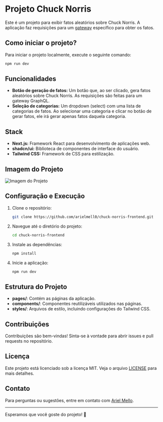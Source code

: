 # Projeto Chuck Norris

Este é um projeto para exibir fatos aleatórios sobre Chuck Norris. A aplicação faz requisições para um [gateway](https://github.com/arielmell0/chuck-norris-gateway-graphql) específico para obter os fatos.

## Como iniciar o projeto?

Para iniciar o projeto localmente, execute o seguinte comando:

```bash
npm run dev
```

## Funcionalidades

- **Botão de geração de fatos:** Um botão que, ao ser clicado, gera fatos aleatórios sobre Chuck Norris. As requisições são feitas para um gateway GraphQL.
- **Seleção de categorias:** Um dropdown (select) com uma lista de categorias de fatos. Ao selecionar uma categoria e clicar no botão de gerar fatos, ele irá gerar apenas fatos daquela categoria.

## Stack

- **Next.js:** Framework React para desenvolvimento de aplicações web.
- **shadcn/ui:** Biblioteca de componentes de interface do usuário.
- **Tailwind CSS:** Framework de CSS para estilização.

## Imagem do Projeto

![Imagem do Projeto](https://github.com/arielmell0/chuck-norris-frontend/assets/69513559/48c9c55c-40ec-4e0e-8b78-1b0b62acf296)

## Configuração e Execução

1. Clone o repositório:
    ```bash
    git clone https://github.com/arielmell0/chuck-norris-frontend.git
    ```

2. Navegue até o diretório do projeto:
    ```bash
    cd chuck-norris-frontend
    ```

3. Instale as dependências:
    ```bash
    npm install
    ```

4. Inicie a aplicação:
    ```bash
    npm run dev
    ```

## Estrutura do Projeto

- **pages/**: Contém as páginas da aplicação.
- **components/**: Componentes reutilizáveis utilizados nas páginas.
- **styles/**: Arquivos de estilo, incluindo configurações do Tailwind CSS.

## Contribuições

Contribuições são bem-vindas! Sinta-se à vontade para abrir issues e pull requests no repositório.

## Licença

Este projeto está licenciado sob a licença MIT. Veja o arquivo [LICENSE](LICENSE) para mais detalhes.

## Contato

Para perguntas ou sugestões, entre em contato com [Ariel Mello](https://github.com/arielmell0).

---

Esperamos que você goste do projeto! 🚀
